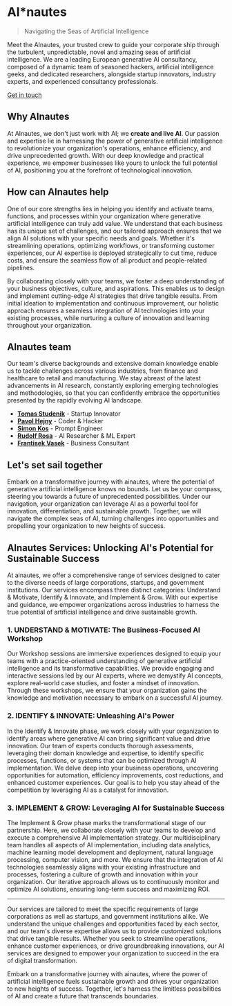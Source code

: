 <!--font:Barlow Condensed-->

# AI\*nautes

> Navigating the Seas of Artificial Intelligence

Meet the AInautes, your trusted crew to guide your corporate ship through the turbulent, unpredictable, novel and amazing seas of artificial intelligence. We are a leading European generative AI consultancy, composed of a dynamic team of seasoned hackers, artificial intelligence geeks, and dedicated researchers, alongside startup innovators, industry experts, and experienced consultancy professionals.

<a class="button primary" href="info@tomas-studenik.com">Get in touch</a>

## Why AInautes

At AInautes, we don't just work with AI; we **create and live AI**. Our passion and expertise lie in harnessing the power of generative artificial intelligence to revolutionize your organization's operations, enhance efficiency, and drive unprecedented growth. With our deep knowledge and practical experience, we empower businesses like yours to unlock the full potential of AI, positioning you at the forefront of technological innovation.

## How can AInautes help

One of our core strengths lies in helping you identify and activate teams, functions, and processes within your organization where generative artificial intelligence can truly add value. We understand that each business has its unique set of challenges, and our tailored approach ensures that we align AI solutions with your specific needs and goals. Whether it's streamlining operations, optimizing workflows, or transforming customer experiences, our AI expertise is deployed strategically to cut time, reduce costs, and ensure the seamless flow of all product and people-related pipelines.

By collaborating closely with your teams, we foster a deep understanding of your business objectives, culture, and aspirations. This enables us to design and implement cutting-edge AI strategies that drive tangible results. From initial ideation to implementation and continuous improvement, our holistic approach ensures a seamless integration of AI technologies into your existing processes, while nurturing a culture of innovation and learning throughout your organization.

## AInautes team

Our team's diverse backgrounds and extensive domain knowledge enable us to tackle challenges across various industries, from finance and healthcare to retail and manufacturing. We stay abreast of the latest advancements in AI research, constantly exploring emerging technologies and methodologies, so that you can confidently embrace the opportunities presented by the rapidly evolving AI landscape.

-   [**Tomas Studenik**](https://www.tomas-studenik.com/) - Startup Innovator
-   [**Pavol Hejny**](https://www.pavolhejny.com/) - Coder & Hacker
-   [**Simon Kos**](https://svetlodat.eu) - Prompt Engineer
-   [**Rudolf Rosa**](https://ufal.mff.cuni.cz/rudolf-rosa) - AI Researcher & ML Expert
-   [**Frantisek Vasek**](https://www.linkedin.com/in/frantavasek) - Business Consultant

## Let's set sail together

Embark on a transformative journey with ainautes, where the potential of generative artificial intelligence knows no bounds. Let us be your compass, steering you towards a future of unprecedented possibilities. Under our navigation, your organization can leverage AI as a powerful tool for innovation, differentiation, and sustainable growth. Together, we will navigate the complex seas of AI, turning challenges into opportunities and propelling your organization to new heights of success.

## AInautes Services: Unlocking AI's Potential for Sustainable Success

At ainautes, we offer a comprehensive range of services designed to cater to the diverse needs of large corporations, startups, and government institutions. Our services encompass three distinct categories: Understand & Motivate, Identify & Innovate, and Implement & Grow. With our expertise and guidance, we empower organizations across industries to harness the true potential of artificial intelligence and drive sustainable growth.

### 1. **UNDERSTAND & MOTIVATE:** The Business-Focused AI Workshop

Our Workshop sessions are immersive experiences designed to equip your teams with a practice-oriented understanding of generative artificial intelligence and its transformative capabilities. We provide engaging and interactive sessions led by our AI experts, where we demystify AI concepts, explore real-world case studies, and foster a mindset of innovation. Through these workshops, we ensure that your organization gains the knowledge and motivation necessary to embark on a successful AI journey.

### 2. **IDENTIFY & INNOVATE:** Unleashing AI's Power

In the Identify & Innovate phase, we work closely with your organization to identify areas where generative AI can bring significant value and drive innovation. Our team of experts conducts thorough assessments, leveraging their domain knowledge and expertise, to identify specific processes, functions, or systems that can be optimized through AI implementation. We delve deep into your business operations, uncovering opportunities for automation, efficiency improvements, cost reductions, and enhanced customer experiences. Our goal is to help you stay ahead of the competition by leveraging AI as a catalyst for innovation.

### 3. **IMPLEMENT & GROW: Leveraging** AI for Sustainable Success

The Implement & Grow phase marks the transformational stage of our partnership. Here, we collaborate closely with your teams to develop and execute a comprehensive AI implementation strategy. Our multidisciplinary team handles all aspects of AI implementation, including data analytics, machine learning model development and deployment, natural language processing, computer vision, and more. We ensure that the integration of AI technologies seamlessly aligns with your existing infrastructure and processes, fostering a culture of growth and innovation within your organization. Our iterative approach allows us to continuously monitor and optimize AI solutions, ensuring long-term success and maximizing ROI.

---

Our services are tailored to meet the specific requirements of large corporations as well as startups, and government institutions alike. We understand the unique challenges and opportunities faced by each sector, and our team's diverse expertise allows us to provide customized solutions that drive tangible results. Whether you seek to streamline operations, enhance customer experiences, or drive groundbreaking innovations, our AI services are designed to empower your organization to succeed in the era of digital transformation.

Embark on a transformative journey with ainautes, where the power of artificial intelligence fuels sustainable growth and drives your organization to new heights of success. Together, let's harness the limitless possibilities of AI and create a future that transcends boundaries.

<!-- Note: Created from document https://docs.google.com/document/d/151jOkfzMttfowX... ask Tomas for access -->
